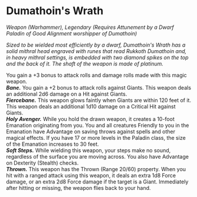 # Dumathoin's Wrath
*Weapon (Warhammer), Legendary (Requires Attunement by a Dwarf Paladin of Good Alignment worshipper of Dumathoin)*

*Sized to be wielded most efficiently by a dwarf, Dumathoin's Wrath has a solid mithral head engraved with runes that read Rukkoth Dumathoin and, in heavy mithral settings, is embedded with two diamond spikes on the top and the back of it. The shaft of the weapon is made of platinum.*

You gain a +3 bonus to attack rolls and damage rolls made with this magic weapon.  
***Bane.*** You gain a +2 bonus to attack rolls against Giants. This weapon deals an additional 2d6 damage on a Hit against Giants.  
***Fiercebane.*** This weapon glows faintly when Giants are within 120 feet of it. This weapon deals an additional 1d10 damage on a Critical Hit against Giants.  
***Holy Avenger.*** While you hold the drawn weapon, it creates a 10-foot Emanation originating from you. You and all creatures Friendly to you in the Emanation have Advantage on saving throws against spells and other magical effects. If you have 17 or more levels in the Paladin class, the size of the Emanation increases to 30 feet.  
***Soft Steps.*** While wielding this weapon, your steps make no sound, regardless of the surface you are moving across. You also have Advantage on Dexterity (Stealth) checks.  
***Thrown.*** This weapon has the Thrown (Range 20/60) property. When you hit with a ranged attack using this weapon, it deals an extra 1d8 Force damage, or an extra 2d8 Force damage if the target is a Giant. Immediately after hitting or missing, the weapon flies back to your hand.  